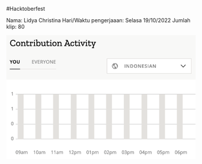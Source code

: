 #Hacktoberfest

Nama: Lidya Christina
Hari/Waktu pengerjaaan: Selasa 19/10/2022
Jumlah klip: 80

![LC](hacktoberfest22-CV/Lidya/CV-lc.png)